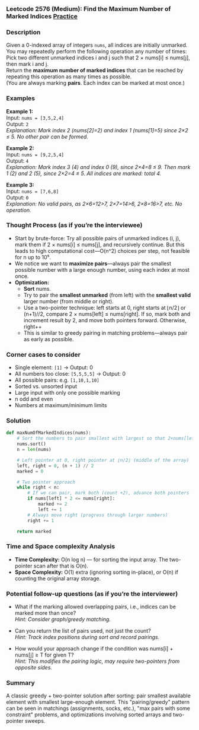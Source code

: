 ### Leetcode 2576 (Medium): Find the Maximum Number of Marked Indices [Practice](https://leetcode.com/problems/find-the-maximum-number-of-marked-indices)

### Description  
Given a 0-indexed array of integers `nums`, all indices are initially unmarked. You may repeatedly perform the following operation any number of times:  
Pick two different unmarked indices i and j such that 2 × nums[i] ≤ nums[j], then mark i and j.  
Return the **maximum number of marked indices** that can be reached by repeating this operation as many times as possible.  
(You are always marking **pairs**. Each index can be marked at most once.)

### Examples  

**Example 1:**  
Input: `nums = [3,5,2,4]`  
Output: `2`  
*Explanation: Mark index 2 (nums[2]=2) and index 1 (nums[1]=5) since 2×2 ≤ 5. No other pair can be formed.*

**Example 2:**  
Input: `nums = [9,2,5,4]`  
Output: `4`  
*Explanation: Mark index 3 (4) and index 0 (9), since 2×4=8 ≤ 9. Then mark 1 (2) and 2 (5), since 2×2=4 ≤ 5. All indices are marked: total 4.*

**Example 3:**  
Input: `nums = [7,6,8]`  
Output: `0`  
*Explanation: No valid pairs, as 2×6=12>7, 2×7=14>6, 2×8=16>7, etc. No operation.*

### Thought Process (as if you’re the interviewee)  
- Start by brute-force: Try all possible pairs of unmarked indices (i, j), mark them if 2 × nums[i] ≤ nums[j], and recursively continue. But this leads to high computational cost—O(n^2) choices per step, not feasible for n up to 10⁵.
- We notice we want to **maximize pairs**—always pair the smallest possible number with a large enough number, using each index at most once.
- **Optimization:**  
  - **Sort** nums.
  - Try to pair the **smallest unmarked** (from left) with the **smallest valid** larger number (from middle or right).
  - Use a two-pointer technique: left starts at 0, right starts at ⌊n/2⌋ or (n+1)//2, compare 2 × nums[left] ≤ nums[right]. If so, mark both and increment result by 2, and move both pointers forward. Otherwise, right++
  - This is similar to greedy pairing in matching problems—always pair as early as possible.

### Corner cases to consider  
- Single element: `[1]` → Output: 0  
- All numbers too close: `[5,5,5,5]` → Output: 0  
- All possible pairs: e.g. `[1,10,1,10]`  
- Sorted vs. unsorted input  
- Large input with only one possible marking  
- n odd and even  
- Numbers at maximum/minimum limits

### Solution

```python
def maxNumOfMarkedIndices(nums):
    # Sort the numbers to pair smallest with largest so that 2×nums[left] ≤ nums[right]
    nums.sort()
    n = len(nums)

    # Left pointer at 0, right pointer at ⌊n/2⌋ (middle of the array)
    left, right = 0, (n + 1) // 2
    marked = 0

    # Two pointer approach
    while right < n:
        # If we can pair, mark both (count +2), advance both pointers
        if nums[left] * 2 <= nums[right]:
            marked += 2
            left += 1
        # Always move right (progress through larger numbers)
        right += 1

    return marked
```

### Time and Space complexity Analysis  

- **Time Complexity:** O(n log n) — for sorting the input array. The two-pointer scan after that is O(n).
- **Space Complexity:** O(1) extra (ignoring sorting in-place), or O(n) if counting the original array storage.

### Potential follow-up questions (as if you’re the interviewer)  

- What if the marking allowed overlapping pairs, i.e., indices can be marked more than once?  
  *Hint: Consider graph/greedy matching.*

- Can you return the list of pairs used, not just the count?  
  *Hint: Track index positions during sort and record pairings.*

- How would your approach change if the condition was nums[i] + nums[j] ≥ T for given T?  
  *Hint: This modifies the pairing logic, may require two-pointers from opposite sides.*

### Summary
A classic greedy + two-pointer solution after sorting: pair smallest available element with smallest large-enough element. This "pairing/greedy" pattern can be seen in matchings (assignments, socks, etc.), "max pairs with some constraint" problems, and optimizations involving sorted arrays and two-pointer sweeps.